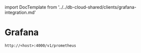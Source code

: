import DocTemplate from '../../db-cloud-shared/clients/grafana-integration.md' 

# Grafana

<DocTemplate>

<div id="prometheus-server-url">

`http://<host>:4000/v1/prometheus`

</div>

</DocTemplate>
